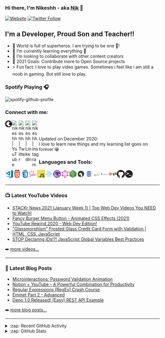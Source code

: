 ### Hi there, I'm Nikeshh - aka [Nik][website] 👋

[![Website](https://img.shields.io/website?label=nikeshh.com&style=for-the-badge&url=https%3A%2F%2Fnikeshh.com)](https://nikeshh.com)
[![Twitter Follow](https://img.shields.io/twitter/follow/nikeshhb?color=1DA1F2&logo=twitter&style=for-the-badge)](https://twitter.com/intent/follow?original_referer=https%3A%2F%2Fgithub.com%2Fnikeshhb&screen_name=nikeshhb)

## I'm a Developer, Proud Son and Teacher!!

- 🔭 World is full of superheros. I am trying to be one 🤣!
- 🌱 I’m currently learning everything 🤣
- 👯 I’m looking to collaborate with other content creators
- 🥅 2021 Goals: Contribute more to Open Source projects
- ⚡ Fun fact: I love to play video games. Sometimes i feel like i am still a noob in gaming. But still love to play.

### Spotify Playing 🎧
![spotify-github-profile](https://spotify-github-profile.vercel.app/api/view?uid=vx61l9s1o5thes6a7snwryyy0&cover_image=true&theme=default)

### Connect with me:

[<img align="left" alt="nikeshh.com" width="22px" src="https://raw.githubusercontent.com/iconic/open-iconic/master/svg/globe.svg" />][website]
[<img align="left" alt="nikeshh | YouTube" width="22px" src="https://cdn.jsdelivr.net/npm/simple-icons@v3/icons/youtube.svg" />][youtube]
[<img align="left" alt="nikeshh | Twitter" width="22px" src="https://cdn.jsdelivr.net/npm/simple-icons@v3/icons/twitter.svg" />][twitter]
[<img align="left" alt="nikeshh | LinkedIn" width="22px" src="https://cdn.jsdelivr.net/npm/simple-icons@v3/icons/linkedin.svg" />][linkedin]
[<img align="left" alt="nikeshh | Instagram" width="22px" src="https://cdn.jsdelivr.net/npm/simple-icons@v3/icons/instagram.svg" />][instagram]

<br />
<br />
<br />
Updated on December 2020:
<br />
I love to learn new things and my learning list goes on forever 😁

### Languages and Tools:
[<img align="left" alt="Visual Studio Code" width="26px" src="https://raw.githubusercontent.com/github/explore/80688e429a7d4ef2fca1e82350fe8e3517d3494d/topics/visual-studio-code/visual-studio-code.png" />][webdevplaylist]
[<img align="left" alt="HTML5" width="26px" src="https://raw.githubusercontent.com/github/explore/80688e429a7d4ef2fca1e82350fe8e3517d3494d/topics/html/html.png" />][webdevplaylist]
[<img align="left" alt="CSS3" width="26px" src="https://raw.githubusercontent.com/github/explore/80688e429a7d4ef2fca1e82350fe8e3517d3494d/topics/css/css.png" />][cssplaylist]
[<img align="left" alt="Sass" width="26px" src="https://raw.githubusercontent.com/github/explore/80688e429a7d4ef2fca1e82350fe8e3517d3494d/topics/sass/sass.png" />][cssplaylist]
[<img align="left" alt="JavaScript" width="26px" src="https://raw.githubusercontent.com/github/explore/80688e429a7d4ef2fca1e82350fe8e3517d3494d/topics/javascript/javascript.png" />][jsplaylist]
[<img align="left" alt="React" width="26px" src="https://raw.githubusercontent.com/github/explore/80688e429a7d4ef2fca1e82350fe8e3517d3494d/topics/react/react.png" />][reactplaylist]
[<img align="left" alt="Gatsby" width="26px" src="https://raw.githubusercontent.com/github/explore/e94815998e4e0713912fed477a1f346ec04c3da2/topics/gatsby/gatsby.png" />][webdevplaylist]
[<img align="left" alt="GraphQL" width="26px" src="https://raw.githubusercontent.com/github/explore/80688e429a7d4ef2fca1e82350fe8e3517d3494d/topics/graphql/graphql.png" />][webdevplaylist]
[<img align="left" alt="Node.js" width="26px" src="https://raw.githubusercontent.com/github/explore/80688e429a7d4ef2fca1e82350fe8e3517d3494d/topics/nodejs/nodejs.png" />][webdevplaylist]
[<img align="left" alt="Deno" width="26px" src="https://raw.githubusercontent.com/github/explore/361e2821e2dea67711cde99c9c40ed357061cf27/topics/deno/deno.png" />][webdevplaylist]
[<img align="left" alt="SQL" width="26px" src="https://raw.githubusercontent.com/github/explore/80688e429a7d4ef2fca1e82350fe8e3517d3494d/topics/sql/sql.png" />][webdevplaylist]
[<img align="left" alt="MySQL" width="26px" src="https://raw.githubusercontent.com/github/explore/80688e429a7d4ef2fca1e82350fe8e3517d3494d/topics/mysql/mysql.png" />][webdevplaylist]
[<img align="left" alt="MongoDB" width="26px" src="https://raw.githubusercontent.com/github/explore/80688e429a7d4ef2fca1e82350fe8e3517d3494d/topics/mongodb/mongodb.png" />][webdevplaylist]
[<img align="left" alt="Git" width="26px" src="https://raw.githubusercontent.com/github/explore/80688e429a7d4ef2fca1e82350fe8e3517d3494d/topics/git/git.png" />][webdevplaylist]
[<img align="left" alt="GitHub" width="26px" src="https://raw.githubusercontent.com/github/explore/78df643247d429f6cc873026c0622819ad797942/topics/github/github.png" />][webdevplaylist]
[<img align="left" alt="Terminal" width="26px" src="https://raw.githubusercontent.com/github/explore/80688e429a7d4ef2fca1e82350fe8e3517d3494d/topics/terminal/terminal.png" />][webdevplaylist]

<br />
<br />

---

### 📺 Latest YouTube Videos

<!-- YOUTUBE:START -->
- [STACKr News 2021 (January Week 1) | Top Web Dev Videos You NEED to Watch!](https://www.youtube.com/watch?v=cCdYYYaJhWg)
- [Fancy Burger Menu Button - Animated CSS Effects (2021)](https://www.youtube.com/watch?v=6HS8owNMCb4)
- [YouTube Rewind 2020 - Web Dev Edition!](https://www.youtube.com/watch?v=F9ON_E6-y1E)
- ["Glassmorphism" Frosted Glass Credit Card Form with Validation | HTML, CSS, JavaScript](https://www.youtube.com/watch?v=jEa9YyRqE1U)
- [STOP Declaring IDs!?! JavaScript Global Variables Best Practices](https://www.youtube.com/watch?v=cve1gYV7jWk)
<!-- YOUTUBE:END -->

➡️ [more videos...](https://youtube.com/codestackr)

---

### 📕 Latest Blog Posts

<!-- BLOG-POST-LIST:START -->
- [Microinteractions: Password Validation Animation](https://dev.to/codestackr/microinteractions-password-validation-animation-5629)
- [Notion + YouTube - A Powerful Combination for Productivity](https://dev.to/codestackr/notion-youtube-a-powerful-combination-for-productivity-1def)
- [Regular Expressions (RegEx) Crash Course](https://dev.to/codestackr/regular-expressions-regex-crash-course-248n)
- [Emmet Part 2 - Advanced](https://dev.to/codestackr/emmet-part-2-advanced-4c65)
- [Deno 1.0 Released! (Easy) REST API Example](https://dev.to/codestackr/deno-1-0-released-easy-rest-api-example-2fbl)
<!-- BLOG-POST-LIST:END -->

➡️ [more blog posts...](https://codestackr.com)

---

<details>
  <summary>:zap: Recent GitHub Activity</summary>
  
<!--START_SECTION:activity-->
1. 🎉 Merged PR [#1](https://github.com/Nikeshh/Login-Application-With-Db-Connectivity-React-Native-and-PHP/pull/1) in [Nikeshh/Login-Application-With-Db-Connectivity-React-Native-and-PHP](https://github.com/Nikeshh/Login-Application-With-Db-Connectivity-React-Native-and-PHP)
2. 🎉 Merged PR [#1](https://github.com/Nikeshh/Simple-Login-ReactNative/pull/1) in [Nikeshh/Simple-Login-ReactNative](https://github.com/Nikeshh/Simple-Login-ReactNative)
3. 🎉 Merged PR [#1](https://github.com/Nikeshh/Login-Application-With-Firebase-Connectivity-React-Native/pull/1) in [Nikeshh/Login-Application-With-Firebase-Connectivity-React-Native](https://github.com/Nikeshh/Login-Application-With-Firebase-Connectivity-React-Native)
4. 🎉 Merged PR [#1](https://github.com/Nikeshh/ToDo-List-Application-With-Firebase-Connectivity-React-Native/pull/1) in [Nikeshh/ToDo-List-Application-With-Firebase-Connectivity-React-Native](https://github.com/Nikeshh/ToDo-List-Application-With-Firebase-Connectivity-React-Native)
5. 🎉 Merged PR [#2](https://github.com/Nikeshh/ToDo-List-Application-With-Firebase-Connectivity-React-Native/pull/2) in [Nikeshh/ToDo-List-Application-With-Firebase-Connectivity-React-Native](https://github.com/Nikeshh/ToDo-List-Application-With-Firebase-Connectivity-React-Native)
<!--END_SECTION:activity-->

</details>

<details>
  <summary>:zap: GitHub Stats</summary>

  <img align="left" alt="Nikeshh's GitHub Stats" src="https://github-readme-stats.vercel.app/api?username=nikeshh&show_icons=true&hide_border=true" />

</details>

[website]: https://nikeshh.com
[course]: http://vsCodeHero.com
[twitter]: https://twitter.com/NikeshhB
[youtube]: https://www.youtube.com/channel/UCwfz4bgRgWAsF0KKokY7ztA/
[instagram]: https://www.instagram.com/nikeshhbaskaran/
[linkedin]: https://www.linkedin.com/in/nikeshh/
[webdevplaylist]: https://www.youtube.com/playlist?list=PLkwxH9e_vrAJ0WbEsFA9W3I1W-g_BTsbt
[jsplaylist]: https://www.youtube.com/playlist?list=PLkwxH9e_vrALRJKu7wfXby3MKeflhTu6B
[cssplaylist]: https://www.youtube.com/playlist?list=PLkwxH9e_vrALSdvZuEh6gqQdmDoDIoqz4
[reactplaylist]: https://www.youtube.com/playlist?list=PLkwxH9e_vrAK4TdffpxKY3QGyHCpxFcQ0
